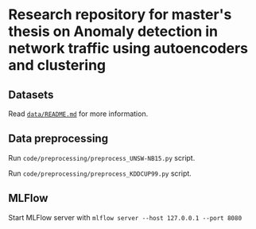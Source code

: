 # Research repository for master's thesis on Anomaly detection in network traffic using autoencoders and clustering

## Datasets

Read [`data/README.md`](data/README.md) for more information.

## Data preprocessing

Run `code/preprocessing/preprocess_UNSW-NB15.py` script.

Run `code/preprocessing/preprocess_KDDCUP99.py` script.

## MLFlow

Start MLFlow server with `mlflow server --host 127.0.0.1 --port 8080`